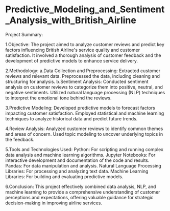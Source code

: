 # Predictive_Modeling_and_Sentiment_Analysis_with_British_Airline

Project Summary:

1.Objective:
The project aimed to analyze customer reviews and predict key factors influencing British Airline's service quality and customer satisfaction. It involved a thorough analysis of customer feedback and the development of predictive models to enhance service delivery.

2.Methodology:
  a.Data Collection and Preprocessing:
    Extracted customer reviews and relevant data.
    Preprocessed the data, including cleaning and structuring for analysis.
  b.Sentiment Analysis:
    Conducted sentiment analysis on customer reviews to categorize them into positive, neutral, and negative sentiments.
    Utilized natural language processing (NLP) techniques to interpret the emotional tone behind the reviews.

3.Predictive Modeling:
Developed predictive models to forecast factors impacting customer satisfaction.
Employed statistical and machine learning techniques to analyze historical data and predict future trends.
  
4.Review Analysis:
Analyzed customer reviews to identify common themes and areas of concern.
Used topic modeling to uncover underlying topics in the feedback.

5.Tools and Technologies Used:
Python: For scripting and running complex data analysis and machine learning algorithms.
Jupyter Notebooks: For interactive development and documentation of the code and results.
Pandas: For data manipulation and analysis.
Natural Language Processing Libraries: For processing and analyzing text data.
Machine Learning Libraries: For building and evaluating predictive models.

6.Conclusion:
This project effectively combined data analysis, NLP, and machine learning to provide a comprehensive understanding of customer perceptions and expectations, offering valuable guidance for strategic decision-making in improving airline services. ​

